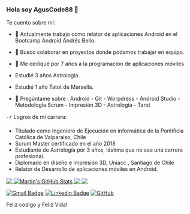 ### Hola soy AgusCode88 👋

Te cuento sobre mí:

- 🔭 Actualmente trabajo como relator de aplicaciones Android en el Bootcamp Android Andrés Bello. 

- 👯 Busco colaborar en proyectos donde podamos trabajar en equipo.
- 🤔 Me dediqué por 7 años a la programación de aplicaciones móviles
-    Estudié 3 años Astrología.
-    Estudié 1 año Tatot de Marsella.
- 💬 Pregúntame sobre :  Android - Git - Worpdress - Android Studio - Metodología Scrum - Impresión 3D - Astrología - Tarot

-⚡ Logros de mi carrera: 

* Titulado como Ingeniero de Ejecución en informática de la Pontificia Católica de Valparaiso, Chile
* Scrum Master certificado en el año 2018
* Estudiante de Astrología por 3 años, lástima que no sea una carrera profesional.
* Diplomado en diseño e impresión 3D, Uniacc , Santiago de Chile
* Relator de Desarrollo de aplicaciones móviles en Android. 

<a href="https://github.com/agusCode88/agusCode88">
  <img align="center" src="https://github-readme-stats.vercel.app/api/top-langs/?username=MartinHeinz&hide=java,html,tex&title_color=ffffff&text_color=c9cacc&icon_color=2bbc8a&bg_color=1d1f21&langs_count=3" />
</a>
<a href="https://github.com/agusCode88/agusCode88">
  <img align="center" src="https://github-readme-stats.vercel.app/api?username=MartinHeinz&show_icons=true&line_height=27&count_private=true&title_color=ffffff&text_color=c9cacc&icon_color=2bbc8a&bg_color=1d1f21" alt="Martin's GitHub Stats" />
</a>

<a href="https://github.com/agusCode88/python-project-blueprint">
  <img align="center" src="https://github-readme-stats.vercel.app/api/pin/?username=MartinHeinz&repo=python-project-blueprint&title_color=ffffff&text_color=c9cacc&icon_color=2bbc8a&bg_color=1d1f21" />
</a>


<a href="https://github.com/agusCode88/go-project-blueprint">
  <img align="center" src="https://github-readme-stats.vercel.app/api/pin/?username=MartinHeinz&repo=go-project-blueprint&title_color=ffffff&text_color=c9cacc&icon_color=2bbc8a&bg_color=1d1f21" />
</a>   


[![Gmail Badge](https://img.shields.io/badge/-agus.romero.salazar@gmail.com-c14438?style=flat-square&logo=Gmail&logoColor=white&link=mailto:agus.romero.salazar@gmail.com)](mailto:agus.romero.salazar@gmail.com)
[![Linkedin Badge](https://img.shields.io/badge/-agustinRomeroSalazar-blue?style=flat-square&logo=Linkedin&logoColor=white&link=https://www.linkedin.com/in/agustin-romero-salazar-01254465/)](https://www.linkedin.com/in/agustin-romero-salazar-01254465/)
[![GitHub](https://img.shields.io/badge/-GitHub-181717?style=flat-square&logo=github&logoColor=white&link=https://github.com/agusCode88)](https://github.com/agusCode88)


[instagram]: (https://www.instagram.com/agus.code/)
[linkedin]: (https://www.linkedin.com/in/agustin-romero-salazar-01254465/)


Feliz codigo y Feliz Vida!
